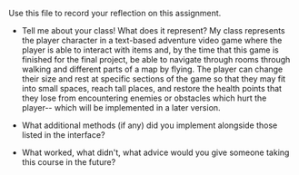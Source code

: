 Use this file to record your reflection on this assignment.

- Tell me about your class! What does it represent? 
My class represents the player character in a text-based adventure video game where the player is able to interact with items and, by the time that 
this game is finished for the final project, be able to navigate through rooms through walking and different parts of a map by flying. The player can 
change their size and rest at specific sections of the game so that they may fit into small spaces, reach tall places, and restore the health points 
that they lose from encountering enemies or obstacles which hurt the player-- which will be implemented in a later version. 

- What additional methods (if any) did you implement alongside those listed in the interface?
- What worked, what didn't, what advice would you give someone taking this course in the future?
